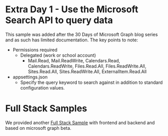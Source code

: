 # Extra Day 1 - Use the Microsoft Search API to query data

This sample was added after the 30 Days of Microsoft Graph blog series and as such has limited documentation.  The key points to note:

- Permissions required
  - Delegated (work or school account)
    - Mail.Read, Mail.ReadWrite, Calendars.Read, Calendars.ReadWrite, Files.Read.All, Files.ReadWrite.All, Sites.Read.All, Sites.ReadWrite.All, ExternalItem.Read.All
- appsettings.json
  - Specify the query keyword to search against in addition to standard configuration values.

# Full Stack Samples
We provided another [Full Stack Sample](https://github.com/microsoftgraph/aspnetcore-search-sample) with frontend and backend and based on microsoft graph beta.
